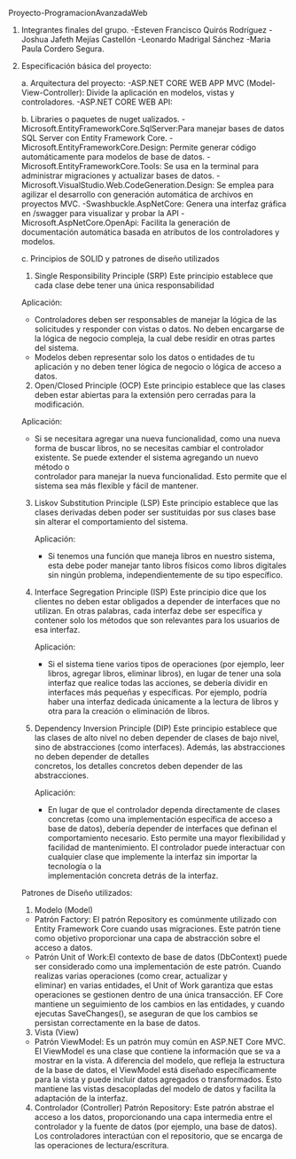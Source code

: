  Proyecto-ProgramacionAvanzadaWeb

 1. Integrantes finales del grupo.
    -Esteven Francisco Quirós Rodríguez 
    -Joshua Jafeth Mejías Castellón 
    -Leonardo Madrigal Sánchez 
    -Maria Paula Cordero Segura. 

 3. Especificación básica del proyecto:

	a. Arquitectura del proyecto:
    -ASP.NET CORE WEB APP MVC (Model-View-Controller): Divide la aplicación en modelos, vistas y controladores.
    -ASP.NET CORE WEB API:
     
	b. Libraries o paquetes de nuget ualizados.
    -Microsoft.EntityFrameworkCore.SqlServer:Para manejar bases de datos SQL Server con Entity Framework Core.
    -Microsoft.EntityFrameworkCore.Design: Permite generar código automáticamente para modelos de base de datos.
    -Microsoft.EntityFrameworkCore.Tools: Se usa en la terminal para administrar migraciones y actualizar bases de datos.
    -Microsoft.VisualStudio.Web.CodeGeneration.Design: Se emplea para agilizar el desarrollo con generación automática de archivos en proyectos MVC.
    -Swashbuckle.AspNetCore: Genera una interfaz gráfica en /swagger para visualizar y probar la API
    -Microsoft.AspNetCore.OpenApi: Facilita la generación de documentación automática basada en atributos de los controladores y modelos.
     
	c. Principios de SOLID y patrones de diseño utilizados

    1. Single Responsibility Principle (SRP)
      Este principio establece que cada clase debe tener una única responsabilidad
    
      Aplicación:
      - Controladores deben ser responsables de manejar la lógica de las solicitudes y responder con vistas o datos. No deben encargarse de la lógica de negocio compleja, la cual debe residir en otras partes          del sistema.
      - Modelos deben representar solo los datos o entidades de tu aplicación y no deben tener lógica de negocio o lógica de acceso a datos.

    2. Open/Closed Principle (OCP)
       Este principio establece que las clases deben estar abiertas para la extensión pero cerradas para la modificación.
    
      Aplicación:
      - Si se necesitara agregar una nueva funcionalidad, como una nueva forma de buscar libros, no se necesitas cambiar el controlador existente. Se puede extender el sistema agregando un nuevo método o   
        controlador para manejar la nueva funcionalidad. Esto permite que el sistema sea más flexible y fácil de mantener.

    3. Liskov Substitution Principle (LSP)
       Este principio establece que las clases derivadas deben poder ser sustituidas por sus clases base sin alterar el comportamiento del sistema.

       Aplicación:
       - Si tenemos una función que maneja libros en nuestro sistema, esta debe poder manejar tanto libros físicos como libros digitales sin ningún problema, independientemente de su tipo específico.
       
    4. Interface Segregation Principle (ISP)
       Este principio dice que los clientes no deben estar obligados a depender de interfaces que no utilizan. En otras palabras, cada interfaz debe ser específica y contener solo los métodos que son 
       relevantes para los usuarios de esa interfaz.

        Aplicación:
       - Si el sistema tiene varios tipos de operaciones (por ejemplo, leer libros, agregar libros, eliminar libros), en lugar de tener una sola interfaz que realice todas las acciones, se debería dividir en           interfaces más pequeñas y específicas. Por ejemplo, podría haber una interfaz dedicada únicamente a la lectura de libros y otra para la creación o eliminación de libros.

    5. Dependency Inversion Principle (DIP)
        Este principio establece que las clases de alto nivel no deben depender de clases de bajo nivel, sino de abstracciones (como interfaces). Además, las abstracciones no deben depender de detalles     
        concretos, los detalles concretos deben depender de las abstracciones.

        Aplicación:
        -  En lugar de que el controlador dependa directamente de clases concretas (como una implementación específica de acceso a base de datos), debería depender de interfaces que definan el comportamiento             necesario. Esto permite una mayor flexibilidad y facilidad de mantenimiento. El controlador puede interactuar con cualquier clase que implemente la interfaz sin importar la tecnología o la     
        implementación concreta detrás de la interfaz.


      Patrones de Diseño utilizados:
     1. Modelo (Model)
      - Patrón Factory: El patrón Repository es comúnmente utilizado con Entity Framework Core cuando usas migraciones. Este patrón tiene como objetivo proporcionar una capa de abstracción sobre el acceso a            datos.
      - Patrón Unit of Work:El contexto de base de datos (DbContext) puede ser considerado como una implementación de este patrón. Cuando realizas varias operaciones (como crear, actualizar y     
        eliminar) en varias entidades, el Unit of Work garantiza que estas operaciones se gestionen dentro de una única transacción. EF Core mantiene un seguimiento de los cambios en las entidades, y cuando 
        ejecutas SaveChanges(), se aseguran de que los cambios se persistan correctamente en la base de datos.

     3. Vista (View)
       - Patrón ViewModel: Es un patrón muy común en ASP.NET Core MVC. El ViewModel es una clase que contiene la información que se va a mostrar en la vista. A diferencia del modelo, que refleja la estructura          de la base de datos, el ViewModel está diseñado específicamente para la vista y puede incluir datos agregados o transformados. Esto mantiene las vistas desacopladas del modelo de datos y facilita la           adaptación de la interfaz.
         
     4. Controlador (Controller)
        Patrón Repository: Este patrón abstrae el acceso a los datos, proporcionando una capa intermedia entre el controlador y la fuente de datos (por ejemplo, una base de datos). Los 
        controladores interactúan con  el repositorio, que se encarga de las operaciones de lectura/escritura.


        









    
